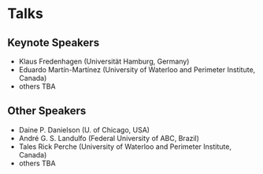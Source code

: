 # Talks

## Keynote Speakers

* Klaus Fredenhagen (Universität Hamburg, Germany)
* Eduardo Martín-Martínez (University of Waterloo and Perimeter Institute, Canada)
* others TBA

## Other Speakers

* Daine P. Danielson (U. of Chicago, USA)
* André G. S. Landulfo (Federal University of ABC, Brazil)
* Tales Rick Perche (University of Waterloo and Perimeter Institute, Canada)
* others TBA
